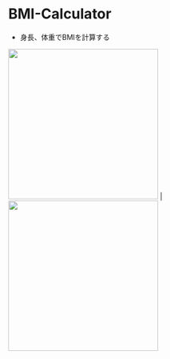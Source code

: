 # BMI-Calculator
- 身長、体重でBMIを計算する

<img src="https://user-images.githubusercontent.com/55319251/147845890-a52446bb-b334-4afb-a516-ae34e0382530.png" width="300"> | <img src="https://user-images.githubusercontent.com/55319251/147845890-a52446bb-b334-4afb-a516-ae34e0382530.png" width="300">

